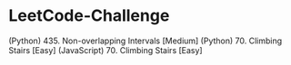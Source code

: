 # LeetCode-Challenge

(Python)      435. Non-overlapping Intervals  [Medium]
(Python)      70. Climbing Stairs             [Easy]
(JavaScript)  70. Climbing Stairs             [Easy]
